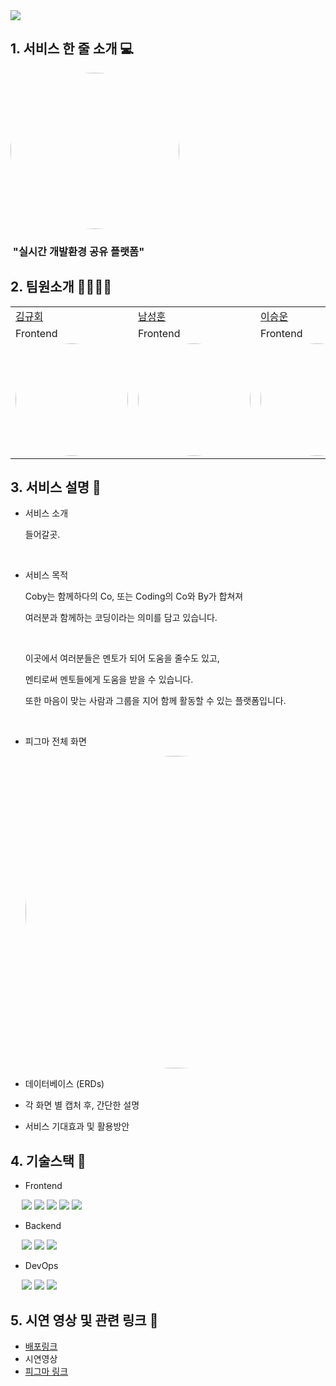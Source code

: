 <img src="https://capsule-render.vercel.app/api?type=waving&color=auto&height=200&section=header&text=2nd-1st-Project-Team5&fontSize=70" />

## 1. 서비스 한 줄 소개 💻

<img style="border: 0px solid black !important; border-radius:50%;" src="https://github.com/GDSC-KNU/2nd-1st-Project-Team5/assets/113246980/2d3edc7c-52d7-4cae-8072-034ed987f7b8" width="270px" height = "250px" />

### &nbsp;"실시간 개발환경 공유 플랫폼"

## 2. 팀원소개 👨‍👨‍👧‍👦 

<table>
  <tr>
    <td><a href="https://github.com/KimKyuHoi">김규회</a></td>
    <td><a href="https://github.com/yun8565">남성훈</td>
    <td><a href="https://github.com/Usimth">이승운</td>
    <td><a href="https://github.com/dahyun0917">이다현</td>
    <td><a href="https://github.com/20220402">이창윤</td>
  </tr>
  <tr>
    <td>Frontend</td>
    <td>Frontend</td>
    <td>Frontend</td>
    <td>Backend</td>
    <td>Backend</td>
  </tr>
  <tr>
    <td>
      <img style="border: 0px solid black !important; border-radius:50%;" src="https://github.com/GDSC-KNU/2nd-1st-Project-Team5/assets/113246980/16192efd-99e6-4334-b474-10fe52952f07" width="180px" height = "180px" />
   </td>
    <td>
     <img style="border: 0px solid black !important; border-radius:50%; " src="https://github.com/GDSC-KNU/2nd-1st-Project-Team5/assets/113246980/00fa3730-7120-4482-a02e-350169b6aab5" width="180px" height = "180px" />
   </td>
    <td>
     <img style="border: 0px solid black !important; border-radius:50%; " src="https://github.com/GDSC-KNU/2nd-1st-Project-Team5/assets/113246980/2e06f1e6-3b5b-49e0-addf-2a9ea4920551" width="180px" height = "180px" />
   </td>
     <td>
     <img style="border: 0px solid black !important; border-radius:50%; " src="https://avatars.githubusercontent.com/u/75965656?v=4" width="180px" height = "180px" />
   </td>
    <td>
      <img style="border: 0px solid black !important; border-radius:50%;" src="https://github.com/GDSC-KNU/2nd-1st-Project-Team5/assets/113246980/3354d8dc-c70c-44d6-bae2-2246f41c2b72" width="180px" height = "180px" />
   </td>
  </tr>
</table>

## 3. 서비스 설명 📌

- 서비스 소개
  <div>
    <p>들어갈곳.</p>
    <br/>
  </div>

- 서비스 목적
    <div>
    <p>
      Coby는 함께하다의 Co, 또는 Coding의 Co와 By가 합쳐져
    </p>
    <p>
      여러분과 함께하는 코딩이라는 의미를 담고 있습니다.
    </p>
    <br/>
    <p>
      이곳에서 여러분들은 멘토가 되어 도움을 줄수도 있고,
    </p>
    <p>
      멘티로써 멘토들에게 도움을 받을 수 있습니다.
    </p>
    <p>
      또한 마음이 맞는 사람과 그룹을 지어 함께 활동할 수 있는 플랫폼입니다.
    </p>
    <br/>
  </div>
- 피그마 전체 화면
  
  <img style="border: 0px solid black !important; border-radius:50%;" src="https://github.com/GDSC-KNU/2nd-1st-Project-Team5/assets/113246980/a7235fb4-9460-4684-b704-b5580c0acc3d" width="750px" height = "500px" />

- 데이터베이스 (ERDs)
- 각 화면 별 캡처 후, 간단한 설명
- 서비스 기대효과 및 활용방안
## 4. 기술스택 🔧
 
 - Frontend
 <p>
   
    <img src="https://img.shields.io/badge/React-61DAFB?style=flat&logo=React&logoColor=white"/>
    <img src="https://img.shields.io/badge/JavaScript-F7DF1E?style=flat&logo=JavaScript&logoColor=white"/>
    <img src="https://img.shields.io/badge/HTML5-E34F26?style=flat&logo=HTML5&logoColor=white"/>
    <img src="https://img.shields.io/badge/CSS-1572B6?style=flat&logo=CSS3&logoColor=white"/>
    <img src="https://img.shields.io/badge/Figma-F24E1E?style=flat&logo=Figma&logoColor=white"/>
 </p> 
 
 - Backend

<p>
   
  <img src="https://img.shields.io/badge/Java-FF9E0F?style=flat&logo=Java&logoColor=white"/>
  <img src="https://img.shields.io/badge/Spring Boot-6DB33F?style=flat&logo=Spring Boot&logoColor=white"/>
  <img src="https://img.shields.io/badge/MySQL-4479A1?style=flat&logo=MySQL&logoColor=white"/>
  </p>

- DevOps

<p>
   
  <img src="https://img.shields.io/badge/AWS-232F3E?style=flat&logo=Amazon AWS&logoColor=white"/>
  <img src="https://img.shields.io/badge/Docker-2496ED?style=flat&logo=Docker&logoColor=white"/>
  <img src="https://img.shields.io/badge/Netlify-00C7B7?style=flat&logo=Netlify&logoColor=white"/>
</p>
  
## 5. 시연 영상 및 관련 링크 🔗
- [배포링크](https://cobys.netlify.app/)
- 시연영상 
- [피그마 링크](https://www.figma.com/file/qQDDWzqkgIukzNdL9UNkLP/Coby-Design-File?type=design&node-id=0-1&t=2oCCePBv0KUqnbtv-0)
